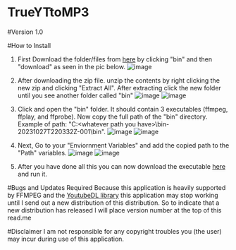 # TrueYTtoMP3

#Version
1.0

#How to Install
1. First Download the folder/files from [here](https://drive.google.com/drive/folders/1Xkd6QZQocnWYIHb6Om-vRh5mvJPjeA7T?usp=drive_link) by clicking "bin" and then "download" as seen in the pic below.
![image](https://github.com/InfernoCycle/TrueYTtoMP3/assets/105338348/7a70beac-39ab-4559-961b-12298251ff00)

2. After downloading the zip file. unzip the contents by right clicking the new zip and clicking "Extract All". After extracting click the new folder until you see another folder called "bin"
![image](https://github.com/InfernoCycle/TrueYTtoMP3/assets/105338348/f10f18dc-81b3-4f2a-82e5-d9fc0045b317)
![image](https://github.com/InfernoCycle/TrueYTtoMP3/assets/105338348/e094b2a7-6d28-4fd9-83af-c4e95df37958)

4. Click and open the "bin" folder. It should contain 3 executables (ffmpeg, ffplay, and ffprobe). Now copy the full path of the "bin" directory. Example of path: "C:\<whatever path you have>\bin-20231027T220332Z-001\bin".
![image](https://github.com/InfernoCycle/TrueYTtoMP3/assets/105338348/aea5bab6-674b-4df0-9546-139c3af5e9f5)
![image](https://github.com/InfernoCycle/TrueYTtoMP3/assets/105338348/88dc3de9-a1ef-4ca7-82b3-bd8c46351e8d)

6. Next, Go to your "Enviornment Variables" and add the copied path to the "Path" variables.
![image](https://github.com/InfernoCycle/TrueYTtoMP3/assets/105338348/f9f83ba9-3a10-46fc-b51d-ad03cf8ee24d)
![image](https://github.com/InfernoCycle/TrueYTtoMP3/assets/105338348/b8900c27-59ce-4ba7-ad75-10dfa5392bdc)

5. After you have done all this you can now download the executable [here](https://drive.google.com/file/d/1gqsMojcxAj_dRJRLf1hsyXkg8CWSjqWq/view?usp=drive_link) and run it.

#Bugs and Updates Required
Because this application is heavily supported by FFMPEG and the [YoutubeDL library](https://github.com/ytdl-org/youtube-dl) this application may stop working until I send out a new distribution of this distribution. So to indicate that a new distribution has released I will place version number at the top of this read.me

#Disclaimer
I am not responsible for any copyright troubles you (the user) may incur during use of this application. 
